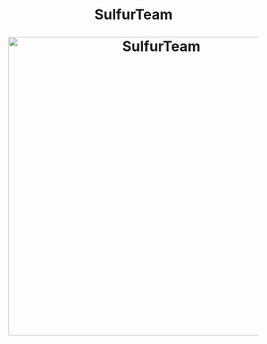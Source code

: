 <h1 align="center">

SulfurTeam

<img src="https://github.com/SulfurTeam/.github/blob/main/profile/Img-src/SulfurTeam.jpg" alt="SulfurTeam" width="600">

</h1>
